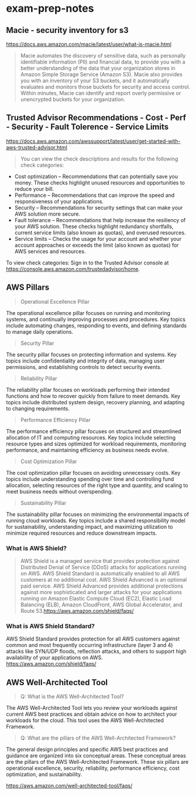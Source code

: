 # exam-prep-notes

## Macie - security inventory for s3 

https://docs.aws.amazon.com/macie/latest/user/what-is-macie.html

> Macie automates the discovery of sensitive data, such as personally identifiable information (PII) and financial data, to provide you with a better understanding of the data that your organization stores in Amazon Simple Storage Service (Amazon S3). Macie also provides you with an inventory of your S3 buckets, and it automatically evaluates and monitors those buckets for security and access control. Within minutes, Macie can identify and report overly permissive or unencrypted buckets for your organization.




##  Trusted Advisor Recommendations - Cost - Perf - Security - Fault Tolerence - Service Limits

https://docs.aws.amazon.com/awssupport/latest/user/get-started-with-aws-trusted-advisor.html

> You can view the check descriptions and results for the following check categories:
* Cost optimization – Recommendations that can potentially save you money. These checks highlight unused resources and opportunities to reduce your bill.
* Performance – Recommendations that can improve the speed and responsiveness of your applications.
* Security – Recommendations for security settings that can make your AWS solution more secure.
* Fault tolerance – Recommendations that help increase the resiliency of your AWS solution. These checks highlight redundancy shortfalls, current service limits (also known as quotas), and overused resources.
* Service limits – Checks the usage for your account and whether your account approaches or exceeds the limit (also known as quotas) for AWS services and resources.

To view check categories: Sign in to the Trusted Advisor console at https://console.aws.amazon.com/trustedadvisor/home.



## AWS Pillars

> Operational Excellence Pillar

The operational excellence pillar focuses on running and monitoring systems, and continually improving processes and procedures. Key topics include automating changes, responding to events, and defining standards to manage daily operations.


> Security Pillar

The security pillar focuses on protecting information and systems. Key topics include confidentiality and integrity of data, managing user permissions, and establishing controls to detect security events.

> Reliability Pillar

The reliability pillar focuses on workloads performing their intended functions and how to recover quickly from failure to meet demands. Key topics include distributed system design, recovery planning, and adapting to changing requirements.

> Performance Efficiency Pillar

The performance efficiency pillar focuses on structured and streamlined allocation of IT and computing resources. Key topics include selecting resource types and sizes optimized for workload requirements, monitoring performance, and maintaining efficiency as business needs evolve.

> Cost Optimization Pillar

The cost optimization pillar focuses on avoiding unnecessary costs. Key topics include understanding spending over time and controlling fund allocation, selecting resources of the right type and quantity, and scaling to meet business needs without overspending.

> Sustainability Pillar

The sustainability pillar focuses on minimizing the environmental impacts of running cloud workloads. Key topics include a shared responsibility model for sustainability, understanding impact, and maximizing utilization to minimize required resources and reduce downstream impacts. 


###  What is AWS Shield?

> AWS Shield is a managed service that provides protection against Distributed Denial of Service (DDoS) attacks for applications running on AWS. AWS Shield Standard is automatically enabled to all AWS customers at no additional cost. AWS Shield Advanced is an optional paid service. AWS Shield Advanced provides additional protections against more sophisticated and larger attacks for your applications running on Amazon Elastic Compute Cloud (EC2), Elastic Load Balancing (ELB), Amazon CloudFront, AWS Global Accelerator, and Route 53.https://aws.amazon.com/shield/faqs/



### What is AWS Shield Standard?
AWS Shield Standard provides protection for all AWS customers against common and most frequently occurring infrastructure (layer 3 and 4) attacks like SYN/UDP floods, reflection attacks, and others to support high availability of your applications on AWS. https://aws.amazon.com/shield/faqs/






##  AWS Well-Architected Tool

> Q: What is the AWS Well-Architected Tool?

The AWS Well-Architected Tool lets you review your workloads against current AWS best practices and obtain advice on how to architect your workloads for the cloud. This tool uses the AWS Well-Architected Framework.

> Q: What are the pillars of the AWS Well-Architected Framework?

The general design principles and specific AWS best practices and guidance are organized into six conceptual areas. These conceptual areas are the pillars of the AWS Well-Architected Framework. These six pillars are operational excellence, security, reliability, performance efficiency, cost optimization, and sustainability.

https://aws.amazon.com/well-architected-tool/faqs/